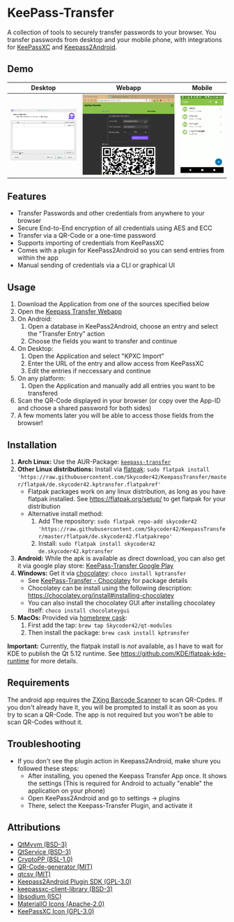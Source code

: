 # KeePass-Transfer
A collection of tools to securely transfer passwords to your browser. You transfer passwords from desktop and your mobile phone, with integrations for [KeePassXC](https://github.com/keepassxreboot/keepassxc) and [Keepass2Android](https://play.google.com/store/apps/details?id=keepass2android.keepass2android).

## Demo
 Desktop | Webapp | Mobile
---------|--------|--------
![](readme/desktop.gif) | ![](readme/webapp.gif) | ![](readme/mobile.gif)

## Features
- Transfer Passwords and other credentials from anywhere to your browser
- Secure End-to-End encryption of all credentials using AES and ECC
- Transfer via a QR-Code or a one-time password
- Supports importing of credentials from KeePassXC
- Comes with a plugin for KeePass2Android so you can send entries from within the app
- Manual sending of credentials via a CLI or graphical UI

## Usage
1. Download the Application from one of the sources specified below
2. Open the [Keepass Transfer Webapp](https://kpt.skycoder42.de/)
3. On Android:
	1. Open a database in KeePass2Android, choose an entry and select the "Transfer Entry" action
	2. Choose the fields you want to transfer and continue
4. On Desktop:
	1. Open the Application and select "KPXC Import"
	2. Enter the URL of the entry and allow access from KeePassXC
	3. Edit the entries if neccessary and continue
5. On any platform:
	1. Open the Application and manually add all entries you want to be transfered
6. Scan the QR-Code displayed in your browser (or copy over the App-ID and choose a shared password for both sides)
7. A few moments later you will be able to access those fields from the browser!

## Installation
1. **Arch Linux:** Use the AUR-Package: [`keepass-transfer`](https://aur.archlinux.org/packages/keepass-transfer/)
2. **Other Linux distributions:** Install via [flatpak](https://flatpak.org/): `sudo flatpak install 'https://raw.githubusercontent.com/Skycoder42/KeepassTransfer/master/flatpak/de.skycoder42.kptransfer.flatpakref'`
	- Flatpak packages work on any linux distribution, as long as you have flatpak installed. See https://flatpak.org/setup/ to get flatpak for your distribution
	- Alternative install method:
		1. Add The repository: `sudo flatpak repo-add skycoder42 'https://raw.githubusercontent.com/Skycoder42/KeepassTransfer/master/flatpak/de.skycoder42.flatpakrepo'`
		2. Install: `sudo flatpak install skycoder42 de.skycoder42.kptransfer`
3. **Android:** While the apk is available as direct download, you can also get it via google play store: [KeePass-Transfer Google Play](https://play.google.com/store/apps/details?id=de.skycoder42.kptransfer)
4. **Windows:** Get it via [chocolatey](https://chocolatey.org/): `choco install kptransfer`
	- See [KeePass-Transfer - Chocolatey](https://chocolatey.org/packages/kptransfer/) for package details
	- Chocolatey can be install using the following description: https://chocolatey.org/install#installing-chocolatey
	- You can also install the chocolatey GUI after installing chocolatey itself: `choco install chocolateygui`
5. **MacOs:** Provided via [homebrew cask](https://github.com/Homebrew/homebrew-cask):
	1. First add the tap: `brew tap Skycoder42/qt-modules`
	2. Then install the package: `brew cask install kptransfer`

**Important:** Currently, the flatpak install is *not* available, as I have to wait for KDE to publish the Qt 5.12 runtime. See https://github.com/KDE/flatpak-kde-runtime for more details.

## Requirements
The android app requires the [ZXing Barcode Scanner](https://play.google.com/store/apps/details?id=com.google.zxing.client.android) to scan QR-Cpdes. If you don't already have it, you will be prompted to install it as soon as you try to scan a QR-Code. The app is not required but you won't be able to scan QR-Codes without it.

## Troubleshooting
- If you don't see the plugin action in Keepass2Android, make shure you followed these steps:
	- After installing, you opened the Keepass Transfer App once. It shows the settings (This is required for Android to actually "enable" the application on your phone)
	- Open KeePass2Android and go to settings -> plugins
	- There, select the Keepass-Transfer Plugin, and activate it

## Attributions
- [QtMvvm (BSD-3)](https://github.com/Skycoder42/QtMvvm)
- [QtService (BSD-3)](https://github.com/Skycoder42/QtService)
- [CryptoPP (BSL-1.0)](https://github.com/weidai11/cryptopp)
- [QR-Code-generator (MIT)](https://github.com/nayuki/QR-Code-generator)
- [qtcsv (MIT)](https://github.com/iamantony/qtcsv)
- [Keepass2Android Plugin SDK (GPL-3.0)](https://github.com/PhilippC/keepass2android)
- [keepassxc-client-library (BSD-3)](https://github.com/Skycoder42/keepassxc-client-library)
- [libsodium (ISC)](https://github.com/jedisct1/libsodium)
- [MaterialIO Icons (Apache-2.0)](https://material.io/tools/icons)
- [KeePassXC Icon (GPL-3.0)](https://github.com/keepassxreboot/keepassxc)

